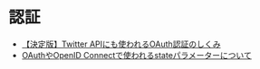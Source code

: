 # 認証
- [【決定版】Twitter APIにも使われるOAuth認証のしくみ](https://colo-ri.jp/develop/2010/09/twitter_api_oauth.html)
- [OAuthやOpenID Connectで使われるstateパラメーターについて](https://tech-lab.sios.jp/archives/8492)

